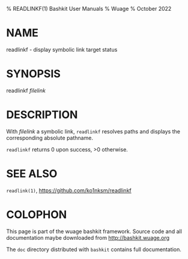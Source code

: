 % READLINKF(1) Bashkit User Manuals
% Wuage
% October 2022

# NAME

readlinkf - display symbolic link target status

# SYNOPSIS

readlinkf *filelink*

# DESCRIPTION

With *filelink* a symbolic link, `readlinkf` resolves paths and displays
the corresponding absolute pathname.

`readlinkf` returns 0 upon success, >0 otherwise.

# SEE ALSO

`readlink(1)`, https://github.com/ko1nksm/readlinkf

# COLOPHON
This page is part of the wuage bashkit framework. Source code and all
documentation maybe downloaded from <http://bashkit.wuage.org>

The `doc` directory distributed with `bashkit` contains full documentation.
